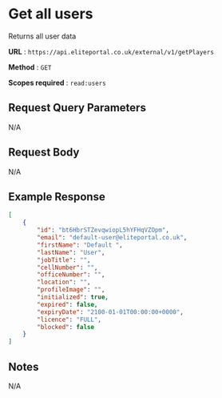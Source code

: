 
# Get all users

Returns all user data 

**URL** : `https://api.eliteportal.co.uk/external/v1/getPlayers`

**Method** : `GET`

**Scopes required** : `read:users`


## Request Query Parameters

N/A

## Request Body

N/A

## Example Response
```json
[
    {
        "id": "bt6HbrSTZevqwiopL5hYFHqVZOpm",
        "email": "default-user@eliteportal.co.uk",
        "firstName": "Default ",
        "lastName": "User",
        "jobTitle": "",
        "cellNumber": "",
        "officeNumber": "",
        "location": "",
        "profileImage": "",
        "initialized": true,
        "expired": false,
        "expiryDate": "2100-01-01T00:00:00+0000",
        "licence": "FULL",
        "blocked": false
    }
]
```

## Notes

N/A
